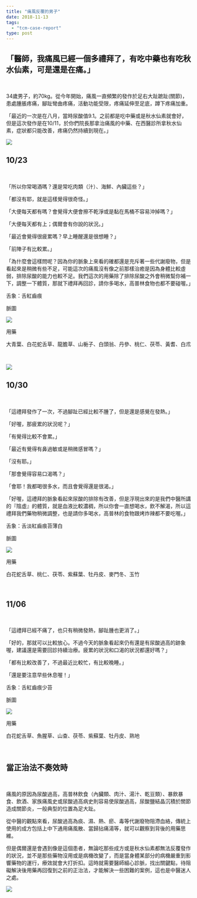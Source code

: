 ```yaml
---
title: "痛風反覆的男子"
date: 2018-11-13
tags: 
  - "tcm-case-report"
type: post
---
```


## 「醫師，我痛風已經一個多禮拜了，有吃中藥也有吃秋水仙素，可是還是在痛。」

 

34歲男子，約70kg。從今年開始，痛風一直頻繁的發作於足右大趾蹠趾(關節)，患處腫脹疼痛，腳趾彎曲疼痛，活動功能受限，疼痛延伸至足底，蹲下疼痛加重。

「最近的一次是在八月，當時尿酸值9.1。之前都是吃中藥或是秋水仙素就會好，但是這次發作是在10/11，於你們院長那拿治痛風的中藥、在西醫診所拿秋水仙素，症狀都只能改善，疼痛仍然持續到現在。」

![](/images/uploads/gout-300x225.jpg)

## 10/23

 

「所以你常喝酒嗎？還是常吃肉類（汁）、海鮮、內臟這些？」

「都沒有耶，就是這樣覺得很奇怪。」

「大便每天都有嗎？會覺得大便會擦不乾淨或是黏在馬桶不容易沖掉嗎？」

「大便每天都有上；偶爾會有你說的狀況。」

「最近會覺得很疲累嗎？早上睡醒還是很想睡？」

「前陣子有比較累。」

「為什麼會這樣問呢？因為你的脈象上來看的確都還是充斥著一些代謝廢物，但是看起來是稍微有些不足，可能這次的痛風沒有像之前那樣治癒是因為身體比較虛弱，排除尿酸的能力也較不足。我們這次的用藥除了排除尿酸之外會稍微幫你補一下，調整一下體質，那就下禮拜再回診，請你多喝水，高普林食物也都不要碰喔。」

舌象：舌紅齒痕

脈圖

![](/images/uploads/0292341023-300x212.png)

用藥

大青葉、白花蛇舌草、龍膽草、山梔子、白頭翁、丹參、桃仁、茯苓、黃耆、白朮

 

![](/images/uploads/甲殼類-300x221.jpg)

## 10/30

 

「這禮拜發作了一次，不過腳趾已經比較不腫了，但是還是感覺在發熱。」

「好喔，那疲累的狀況呢？」

「有覺得比較不會累。」

「最近有覺得有鼻過敏或是稍微感冒嗎？」

「沒有耶。」

「那會覺得容易口渴嗎？」

「會耶！我都喝很多水，而且會覺得還是很渴。」

「好喔，這禮拜的脈象看起來尿酸的排除有改善，但是浮現出來的是我們中醫所講的『陰虛』的體質，就是血液比較濃稠，所以你會一直想喝水，飲不解渴，所以這禮拜我們藥物稍微調整，也是請你多喝水，高普林的食物跟烤炸辣都不要吃喔。」

舌象：舌淡紅齒痕苔薄白

脈圖

![](/images/uploads/0292341030-300x212.png)

用藥

白花蛇舌草、桃仁、茯苓、紫蘇葉、牡丹皮、麥門冬、玉竹

 

## 11/06

 

「這禮拜已經不痛了，也只有稍微發熱，腳趾腫也更消了。」

「好的，那就可以比較放心。不過今天的脈象看起來仍有還是有尿酸過高的跡象喔，建議還是需要回診持續治療。疲累的狀況和口渴的狀況都還好嗎？」

「都有比較改善了，不過最近比較忙，有比較晚睡。」

「還是要注意早些休息喔！」

舌象：舌紅齒痕少苔

脈圖

![](/images/uploads/0292341106-300x212.png)

用藥

白花蛇舌草、魚腥草、山查、茯苓、紫蘇葉、牡丹皮、熟地

 

## 當正治法不奏效時

 

痛風的原因為尿酸過高，高普林飲食（內臟類、肉汁、湯汁、乾豆類）、暴飲暴食、飲酒、家族痛風史或尿酸過高病史則容易使尿酸過高，尿酸鹽結晶沉積於關節造成關節炎，一般典型的位置為足大趾。

從中醫的觀點來看，尿酸過高為痰、濕、熱、瘀、毒等代謝廢物阻滯血絡，傳統上使用的成方包括上中下通用痛風散、當歸拈痛湯等，就可以觀察到背後的用藥思維。

但是偶爾還是會遇到像是這個患者，無論吃那些成方或是秋水仙素都無法反覆發作的狀況，並不是那些藥物沒用或是病機改變了，而是當身體某部分的病機嚴重到影響藥物的運行，療效就會大打折扣。這時就需要醫師細心診脈，找出關鍵點，待阻礙解決後用藥再回復到之前的正治法，才能解決一些困難的案例，這也是中醫迷人之處。

![](/images/uploads/wine-200x300.jpg)
